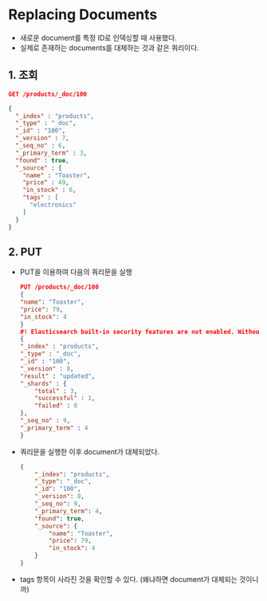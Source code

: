 # Replacing Documents

-   새로운 document를 특정 ID로 인덱싱할 때 사용했다.
-   실제로 존재하는 documents를 대체하는 것과 같은 쿼리이다.

## 1. 조회

```json
GET /products/_doc/100

{
  "_index" : "products",
  "_type" : "_doc",
  "_id" : "100",
  "_version" : 7,
  "_seq_no" : 6,
  "_primary_term" : 3,
  "found" : true,
  "_source" : {
    "name" : "Toaster",
    "price" : 49,
    "in_stock" : 6,
    "tags" : [
      "electronics"
    ]
  }
}
```

## 2. PUT

-   PUT을 이용하여 다음의 쿼리문을 실행
    ```json
    PUT /products/_doc/100
    {
    "name": "Toaster",
    "price": 79,
    "in_stock": 4
    }
    #! Elasticsearch built-in security features are not enabled. Without authentication, your cluster could be accessible to anyone. See https://www.elastic.co/guide/en/elasticsearch/reference/7.15/security-minimal-setup.html to enable security.
    {
    "_index" : "products",
    "_type" : "_doc",
    "_id" : "100",
    "_version" : 8,
    "result" : "updated",
    "_shards" : {
        "total" : 3,
        "successful" : 1,
        "failed" : 0
    },
    "_seq_no" : 9,
    "_primary_term" : 4
    }
    ```
-   쿼리문을 실행한 이후 document가 대체되었다.

    ```json
    {
        "_index": "products",
        "_type": "_doc",
        "_id": "100",
        "_version": 8,
        "_seq_no": 9,
        "_primary_term": 4,
        "found": true,
        "_source": {
            "name": "Toaster",
            "price": 79,
            "in_stock": 4
        }
    }
    ```

-   tags 항목이 사라진 것을 확인할 수 있다. (왜냐하면 document가 대체되는 것이니까)

